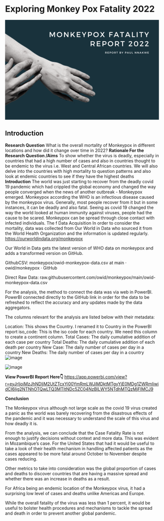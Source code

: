 # Exploring Monkey Pox Fatality 2022

![](https://github.com/PauloDaguvnor/Monkey-Pox-Fatality-2022/blob/main/Monkeypox_fatality_2022.png)

## Introduction

**Research Question**
What is the overall mortality of Monkeypox in different locations and how did it change over time in 2022?
**Rationale For the Research Question /Aims**
To show whether the virus is deadly, especially in countries that had a high number of cases and also in countries thought to be endemic to the virus i.e. West and Central African countries.
We will also delve into the countries with high mortality to question patterns and also look at endemic countries to see if they have the highest deaths
**Introduction**
The world was just starting to recover from the deadly covid 19 pandemic which had crippled the global economy and changed the way people converged when the news of another outbreak - Monkeypox emerged.
Monkeypox according the WHO is an infectious disease caused by the monkeypox virus. Generally, most people recover from it but in some instances, it can be deadly and also fatal. Seeing as covid 19 changed the way the world looked at human immunity against viruses, people had the cause to be scared.
Monkeypox can be spread through close contact with infected individuals.
The f
Data Acquisition
In order to consider the mortality, data was collected from Our World in Data who sourced it from the World Health Organization and the information is updated regularly.
https://ourworldindata.org/monkeypox

Our World in Data gets the latest version of WHO data on monkeypox and adds a transformed version on GitHub.

GithubCSV: monkeypox/owid-monkeypox-data.csv at main · owid/monkeypox · GitHub

Direct Raw Data: raw.githubusercontent.com/owid/monkeypox/main/owid-monkeypox-data.csv

For the analysis, the method to connect the data was via web in PowerBI. PowerBI connected directly to the GitHub link in order for the data to be refreshed to reflect the accuracy and any updates made by the data aggregators.

The columns relevant for the analysis are listed below with their metadata:

Location: This shows the Country. I renamed it to Country in the PowerBI report
iso_code: This is the iso code for each country. We need this column to create a continent column.
Total Cases: The daily cumulative addition of each case per country
Total Deaths: The daily cumulative addition of each death per country
New Case: The daily number of cases per day in a country
New Deaths: The daily number of cases per day in a country
![image](https://github.com/PauloDaguvnor/Monkey-Pox-Fatality-2022/assets/20201164/28fe15e6-bbe3-4161-b78b-8df7307c3061)


![image](https://github.com/PauloDaguvnor/Monkey-Pox-Fatality-2022/assets/20201164/871beecf-a703-443c-b52a-1ec92e34596f)

**View PowerBI Report Here👇**
https://app.powerbi.com/view?r=eyJrIjoiMzJhNDljM2UtZTcxYi00YmRmLWJiMDktMTgyYjE0MDg1ZWRmIiwidCI6Ijg2NTNhOTQwLTQ3MTItNDc5ZC04NzBlLWY5NTdhMTQzMjFlMCJ9


**Conclusion**

The Monkeypox virus although not large scale as the covid 19 virus created a panic as the world was barely recovering from the disastrous effects of the pandemic and it was necessary to understand the scale of this virus and how deadly it is.

From the analysis, we can conclude that the Case Fatality Rate is not enough to justify decisions without context and more data. This was evident in Mozambique’s case. For the United States that had it would be useful to take a look of their health mechanism in handling affected patients as the cases appeared to be more fatal around October to November despite cases reducing.

Other metrics to take into consideration was the global proportion of cases and deaths to discover countries that are having a massive spread and whether there was an increase in deaths as a result.

For Africa being an endemic location of the Monkeypox virus, it had a surprising low level of cases and deaths unlike Americas and Europe. 

While the overall fatality of the virus was less than 1 percent, it would be useful to bolster health procedures and mechanisms to tackle the spread and death in order to prevent another global pandemic.




